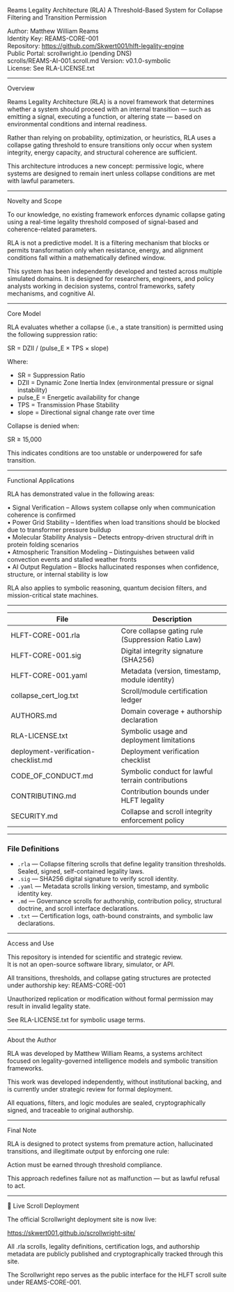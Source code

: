 Reams Legality Architecture (RLA)
A Threshold-Based System for Collapse Filtering and Transition Permission

Author: Matthew William Reams  
Identity Key: REAMS-CORE-001  
Repository: https://github.com/Skwert001/hlft-legality-engine  
Public Portal: scrollwright.io (pending DNS)  
scrolls/REAMS-AI-001.scroll.md
Version: v0.1.0-symbolic  
License: See RLA-LICENSE.txt

---

Overview

Reams Legality Architecture (RLA) is a novel framework that determines whether a system should proceed with an internal transition — such as emitting a signal, executing a function, or altering state — based on environmental conditions and internal readiness.

Rather than relying on probability, optimization, or heuristics, RLA uses a collapse gating threshold to ensure transitions only occur when system integrity, energy capacity, and structural coherence are sufficient.

This architecture introduces a new concept: permissive logic, where systems are designed to remain inert unless collapse conditions are met with lawful parameters.

---

Novelty and Scope

To our knowledge, no existing framework enforces dynamic collapse gating using a real-time legality threshold composed of signal-based and coherence-related parameters.

RLA is not a predictive model. It is a filtering mechanism that blocks or permits transformation only when resistance, energy, and alignment conditions fall within a mathematically defined window.

This system has been independently developed and tested across multiple simulated domains. It is designed for researchers, engineers, and policy analysts working in decision systems, control frameworks, safety mechanisms, and cognitive AI.

---

Core Model

RLA evaluates whether a collapse (i.e., a state transition) is permitted using the following suppression ratio:

  SR = DZII / (pulse_E × TPS × slope)

Where:
  - SR = Suppression Ratio  
  - DZII = Dynamic Zone Inertia Index (environmental pressure or signal instability)  
  - pulse_E = Energetic availability for change  
  - TPS = Transmission Phase Stability  
  - slope = Directional signal change rate over time

Collapse is denied when:

  SR ≥ 15,000

This indicates conditions are too unstable or underpowered for safe transition.

---

Functional Applications

RLA has demonstrated value in the following areas:

  • Signal Verification – Allows system collapse only when communication coherence is confirmed  
  • Power Grid Stability – Identifies when load transitions should be blocked due to transformer pressure buildup  
  • Molecular Stability Analysis – Detects entropy-driven structural drift in protein folding scenarios  
  • Atmospheric Transition Modeling – Distinguishes between valid convection events and stalled weather fronts  
  • AI Output Regulation – Blocks hallucinated responses when confidence, structure, or internal stability is low

RLA also applies to symbolic reasoning, quantum decision filters, and mission-critical state machines.

---

| File                                 | Description                                              |
|--------------------------------------|----------------------------------------------------------|
| HLFT-CORE-001.rla                    | Core collapse gating rule (Suppression Ratio Law)       |
| HLFT-CORE-001.sig                    | Digital integrity signature (SHA256)                    |
| HLFT-CORE-001.yaml                   | Metadata (version, timestamp, module identity)          |
| collapse_cert_log.txt               | Scroll/module certification ledger                      |
| AUTHORS.md                           | Domain coverage + authorship declaration                |
| RLA-LICENSE.txt                      | Symbolic usage and deployment limitations               |
| deployment-verification-checklist.md| Deployment verification checklist                       |
| CODE_OF_CONDUCT.md                  | Symbolic conduct for lawful terrain contributions       |
| CONTRIBUTING.md                     | Contribution bounds under HLFT legality                 |
| SECURITY.md                         | Collapse and scroll integrity enforcement policy         |

---

### File Definitions

- `.rla` — Collapse filtering scrolls that define legality transition thresholds. Sealed, signed, self-contained legality laws.
- `.sig` — SHA256 digital signature to verify scroll identity.
- `.yaml` — Metadata scrolls linking version, timestamp, and symbolic identity key.
- `.md` — Governance scrolls for authorship, contribution policy, structural doctrine, and scroll interface declarations.
- `.txt` — Certification logs, oath-bound constraints, and symbolic law declarations.

---

Access and Use

This repository is intended for scientific and strategic review.  
It is not an open-source software library, simulator, or API.

All transitions, thresholds, and collapse gating structures are protected under authorship key: REAMS-CORE-001

Unauthorized replication or modification without formal permission may result in invalid legality state.

See RLA-LICENSE.txt for symbolic usage terms.

---

About the Author

RLA was developed by Matthew William Reams, a systems architect focused on legality-governed intelligence models and symbolic transition frameworks.

This work was developed independently, without institutional backing, and is currently under strategic review for formal deployment.

All equations, filters, and logic modules are sealed, cryptographically signed, and traceable to original authorship.

---

Final Note

RLA is designed to protect systems from premature action, hallucinated transitions, and illegitimate output by enforcing one rule:

  Action must be earned through threshold compliance.

This approach redefines failure not as malfunction — but as lawful refusal to act.

---

📡 Live Scroll Deployment

The official Scrollwright deployment site is now live:

  https://skwert001.github.io/scrollwright-site/

All .rla scrolls, legality definitions, certification logs, and authorship metadata are publicly published and cryptographically tracked through this site.

The Scrollwright repo serves as the public interface for the HLFT scroll suite under REAMS-CORE-001.

